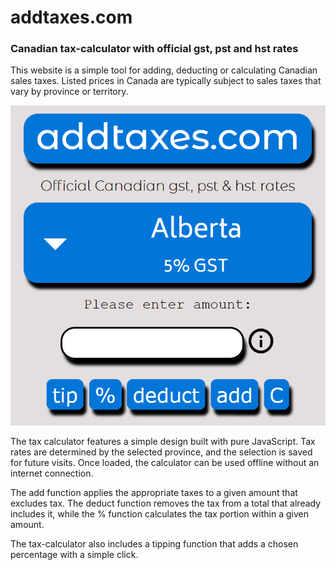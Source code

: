# addtaxes.com
### Canadian tax-calculator with official gst, pst and hst rates

This website is a simple tool for adding, deducting or calculating Canadian sales taxes. Listed prices in Canada are typically subject to sales taxes that vary by province or territory.

![Simple tax-calculator for Canadian sales taxes.](images/application_image.png)

The tax calculator features a simple design built with pure JavaScript. Tax rates are determined by the selected province, and the selection is saved for future visits. Once loaded, the calculator can be used offline without an internet connection.

The add function applies the appropriate taxes to a given amount that excludes tax. The deduct function removes the tax from a total that already includes it, while the % function calculates the tax portion within a given amount.

The tax-calculator also includes a tipping function that adds a chosen percentage with a simple click.